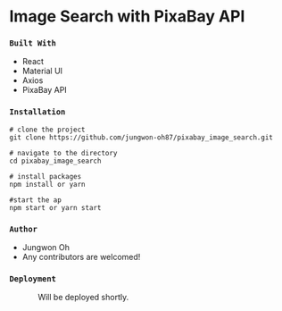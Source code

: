 # Image Search with PixaBay API

### `Built With`

- React
- Material UI
- Axios
- PixaBay API

### `Installation`

```properties
# clone the project
git clone https://github.com/jungwon-oh87/pixabay_image_search.git

# navigate to the directory
cd pixabay_image_search

# install packages
npm install or yarn

#start the ap
npm start or yarn start
```

### `Author`

- Jungwon Oh
- Any contributors are welcomed!

### `Deployment`

&nbsp;&nbsp;&nbsp;&nbsp;&nbsp;&nbsp;&nbsp;&nbsp;&nbsp;&nbsp;&nbsp;&nbsp;&nbsp;Will be deployed shortly.
